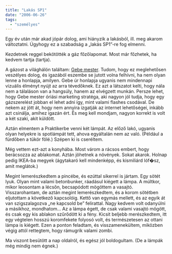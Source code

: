 ```yaml
---
title: "Lakás SP1"
date: "2006-06-26"
tags: 
  - "személyes"
---
```


Egy év után már akad jópár dolog, ami hiányzik a lakásból, ill. meg akarom változtatni. Úgyhogy ez a szabadság a „lakás SP1”-re fog elmenni.

Kezdetnek reggel bekötötték a gáz főzőlapomat. Most már főzhetek, ha kedvem tartja (tartja).

A gázost a világhálón találtam: [Gebe mester](http://www.gebeviz.hu/). Tudom, hogy ez meglehetősen veszélyes dolog, és igazából eszembe se jutott volna felhívni, ha nem olyan lenne a honlapja, amilyen. Gebe úr honlapja ugyanis nem mindennapi vizuális élményt nyújt az arra tévedőknek. Ez azt a látszatot kelti, hogy nála nem a tálaláson van a hangsúly, hanem az elvégzett munkán. Persze lehet, hogy Gebe mester óriási marketing stratéga, aki nagyon jól tudja, hogy egy gázszerelést jobban el lehet adni így, mint valami flashes csodával. De nekem az jött át, hogy nem annyira izgatják az internet lehetőségei, inkább azt csinálja, amihez igazán ért. És meg kell mondjam, nagyon korrekt is volt a két szaki, akit küldött.

Aztán elmentem a Praktikerbe venni két lámpát. Az előző lakó, ugyanis olyan helyekre is spotlámpát tett, ahova egyáltalán nem az való. (Például a fürdőben a tükör fölé.) Szépen ki is cseréltem.

Még vettem ezt-azt a konyhába. Most várom a rácsos embert, hogy berácsozza az ablakomat. Aztán jöhetnek a növények. Sokat akarok. Holnap pedig IKEA-ba megyek (ágytakaró kell mindenképp, és kismiliárd lóf�sz, amit meglátok.)

Megint lemerészkedtem a pincébe, és ezúttal sikerrel is jártam. Egy sötét lyuk. Olyan mint valami betonbunker, ráadásul kiégett a lámpa. A múltkor, mikor leosontam a lécsőn, becsapódott mögöttem a vasajtó. Visszarohantam, de aztán megint lemerészkedtem, és a korom sötétben eljutottam a következő kapcsolóig. Kettő van egymás mellett, és az egyik át van szigszalagozva „ne kapcsold be” felirattal. Nagy kedvem volt odanyúlni a másikhoz, mondhatom... Az a lámpa égett, de csak valami vasajtó mögött, és csak egy kis ablakon szűrődött ki a fény. Kicsit beljebb merészkedtem, itt egy végtelen hosszú koromfekete folyosó volt, és természetesen az ottani lámpa is kiégett. Ezen a ponton feladtam, és visszamenekültem, miközben végig attól rettegtem, hogy rámugrik valami zombi.

Ma viszont besütött a nap oldalról, és egész jól boldogultam. (De a lámpák még mindig nem égnek.)
